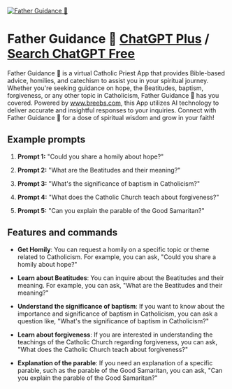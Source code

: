 
[![Father Guidance 🙏](https://files.oaiusercontent.com/file-fbQEQS1g6npBC78pPqVNpfcA?se=2123-10-18T11%3A29%3A55Z&sp=r&sv=2021-08-06&sr=b&rscc=max-age%3D31536000%2C%20immutable&rscd=attachment%3B%20filename%3Dd4c80faa-fafa-4ce8-88b0-c24a6eaabdd1.webp&sig=mXrprQhEtIfi7FrN3ZkOWTVUGKu0OLxIP4SM9Y9rE6c%3D)](https://chat.openai.com/g/g-OwPkjSbxo-father-guidance)

# Father Guidance 🙏 [ChatGPT Plus](https://chat.openai.com/g/g-OwPkjSbxo-father-guidance) / [Search ChatGPT Free](https://gptcall.net/index.html#/?search=Father%20Guidance%20%F0%9F%99%8F)

Father Guidance 🙏 is a virtual Catholic Priest App that provides Bible-based advice, homilies, and catechism to assist you in your spiritual journey. Whether you're seeking guidance on hope, the Beatitudes, baptism, forgiveness, or any other topic in Catholicism, Father Guidance 🙏 has you covered. Powered by www.breebs.com, this App utilizes AI technology to deliver accurate and insightful responses to your inquiries. Connect with Father Guidance 🙏 for a dose of spiritual wisdom and grow in your faith!

## Example prompts

1. **Prompt 1:** "Could you share a homily about hope?"

2. **Prompt 2:** "What are the Beatitudes and their meaning?"

3. **Prompt 3:** "What's the significance of baptism in Catholicism?"

4. **Prompt 4:** "What does the Catholic Church teach about forgiveness?"

5. **Prompt 5:** "Can you explain the parable of the Good Samaritan?"

## Features and commands

- **Get Homily**: You can request a homily on a specific topic or theme related to Catholicism. For example, you can ask, "Could you share a homily about hope?"

- **Learn about Beatitudes**: You can inquire about the Beatitudes and their meaning. For example, you can ask, "What are the Beatitudes and their meaning?"

- **Understand the significance of baptism**: If you want to know about the importance and significance of baptism in Catholicism, you can ask a question like, "What's the significance of baptism in Catholicism?"

- **Learn about forgiveness**: If you are interested in understanding the teachings of the Catholic Church regarding forgiveness, you can ask, "What does the Catholic Church teach about forgiveness?"

- **Explanation of the parable**: If you need an explanation of a specific parable, such as the parable of the Good Samaritan, you can ask, "Can you explain the parable of the Good Samaritan?"


